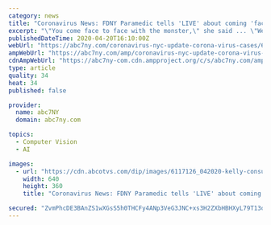 ```yaml
---
category: news
title: "Coronavirus News: FDNY Paramedic tells 'LIVE' about coming 'face to face with the monster'"
excerpt: "\"You come face to face with the monster,\" she said ... \"We hear you, we see you, thank you for the recognition,\" she said. \"It keeps us going, it keeps us strong.\""
publishedDateTime: 2020-04-20T16:10:00Z
webUrl: "https://abc7ny.com/coronavirus-nyc-update-corona-virus-cases/6117116/"
ampWebUrl: "https://abc7ny.com/amp/coronavirus-nyc-update-corona-virus-cases/6117116/"
cdnAmpWebUrl: "https://abc7ny-com.cdn.ampproject.org/c/s/abc7ny.com/amp/coronavirus-nyc-update-corona-virus-cases/6117116/"
type: article
quality: 34
heat: 34
published: false

provider:
  name: abc7NY
  domain: abc7ny.com

topics:
  - Computer Vision
  - AI

images:
  - url: "https://cdn.abcotvs.com/dip/images/6117126_042020-kelly-consuelos-bonilla-img.jpg"
    width: 640
    height: 360
    title: "Coronavirus News: FDNY Paramedic tells 'LIVE' about coming 'face to face with the monster'"

secured: "ZvmPhcDE3BAnZS1wXGsS5h0THCFy4ANp3VeG3JNC+xs3H2ZXbHBHXyL79T13og5Y1cdr7uU63vaRTXHWybOqb9FjQ5OoP+7z07IE5TyFd+syhdRyB2fbLAVCmD2BrLmbu6WHloaOIKHdQ3Q1eX6/5V3hg4m2mLeHko4WLYPSV50O+ZpmXRMkui2I8hLb89GXbxEwzQN/gr2Z69I7inWHZ1MnL5MMHSFw8hOy7Ts7Qvy2Sm+zeagy6L2hivKAUOSCc1g6r9rqru2d2/JUZA9xqvzs6uaRcLBfq6GgoC4nYvisQgX4LwJBn6Nqcob28rZv;uQz/3DMnt0cMKAB1s9PvZg=="
---
```


